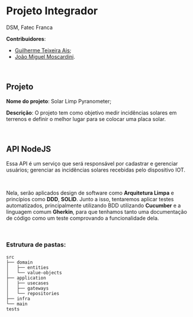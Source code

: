 # Projeto Integrador
DSM, Fatec Franca
<br/>

**Contribuidores**:
 - [Guilherme Teixeira Ais](https://www.linkedin.com/in/dev-guilherme-ais/);
 - [João Miguel Moscardini](https://www.linkedin.com/in/jo%C3%A3o-miguel-moscardini-24737a222/).

 <br/>

## Projeto
**Nome do projeto**: Solar Limp Pyranometer;
<br/>

**Descrição**: O projeto tem como objetivo medir incidências solares em terrenos e definir o 
melhor lugar para se colocar uma placa solar. 

<br/>

## API NodeJS
Essa API é um serviço que será responsável por cadastrar e gerenciar usuários; gerenciar as incidências solares recebidas pelo dispositivo IOT.

<br/>

Nela, serão aplicados design de software como **Arquitetura Limpa** e princípios como **DDD**, **SOLID**. 
Junto a isso, tentaremos aplicar testes automatizados, principalmente utilizando BDD utilizando **Cucumber** e a linguagem comum **Gherkin**, para que tenhamos tanto uma documentação de código como um teste comprovando a funcionalidade dela.

<br/>

### Estrutura de pastas:

```
src
├── domain
│   ├── entities
│   └── value-objects
├── application
│   ├── usecases
│   ├── gateways
│   └── repositories
├── infra
└── main
tests
```